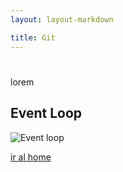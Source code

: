 ```yaml
---
layout: layout-markdown

title: Git
---
```

#
lorem
## Event Loop
![Event loop](https://camo.githubusercontent.com/dfeac5c72b815882d5a99fddb8e63348604f6625a1fc6d31ba6e662cdad6fc6f/68747470733a2f2f6a6f6e6d69726368612e636f6d2f696d672f626c6f672f6576656e742d6c6f6f702d6e6f64656a732e676966)

[ir al home](/)
